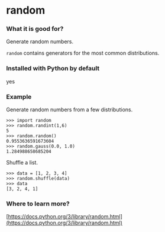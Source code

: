 
# random

### What it is good for?

Generate random numbers.

`random` contains generators for the most common distributions.

### Installed with Python by default

yes

### Example

Generate random numbers from a few distributions.

    >>> import random
    >>> random.randint(1,6)
    5
    >>> random.random()
    0.9553636591673604
    >>> random.gauss(0.0, 1.0)
    1.284988658685204

Shuffle a list.

    >>> data = [1, 2, 3, 4]
    >>> random.shuffle(data)
    >>> data
    [3, 2, 4, 1]

### Where to learn more?

[https://docs.python.org/3/library/random.html](https://docs.python.org/3/library/random.html)
